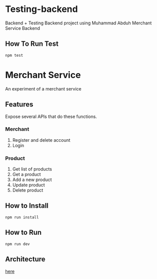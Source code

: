 # Testing-backend
Backend + Testing
Backend project using Muhammad Abduh Merchant Service Backend

## How To Run Test
````
npm test
````

# Merchant Service

An experiment of a merchant service

## Features
Expose several APIs that do these functions.

### Merchant
1. Register and delete account
2. Login

### Product
1. Get list of products
2. Get a product
3. Add a new product
4. Update product
5. Delete product

## How to Install
```
npm run install
```

## How to Run
```
npm run dev
```

## Architecture
[here](ARCHITECTURE.md)
